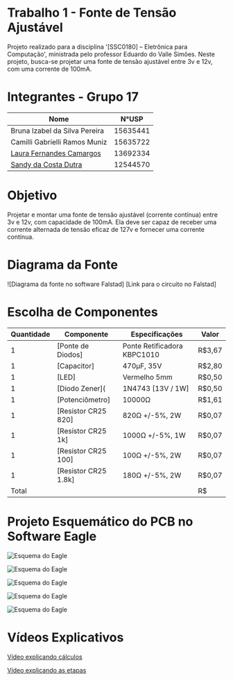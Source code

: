 # Trabalho 1 - Fonte de Tensão Ajustável
Projeto realizado para a disciplina '[SSC0180] – Eletrônica para Computação', ministrada pelo professor Eduardo do Valle Simões. Neste projeto, busca-se projetar uma fonte de tensão ajustável entre 3v e 12v, com uma corrente de 100mA. 


# Integrantes - Grupo 17

| **Nome**              | **N°USP**|
|--------------------------------|----------|
| Bruna Izabel da Silva Pereira| 15635441 | 
| Camilli Gabrielli Ramos Muniz| 15635722 |
| [Laura Fernandes Camargos](https://github.com/laurafcamargos)| 13692334 |
| [Sandy da Costa Dutra](https://github.com/sandycdutra)| 12544570 |



# Objetivo
Projetar e montar uma fonte de tensão ajustável (corrente contínua) entre 3v e 12v, com capacidade de 100mA. Ela deve ser capaz de receber uma corrente alternada de tensão eficaz de 127v e fornecer uma corrente contínua.

# Diagrama da Fonte
![Diagrama da fonte no software Falstad]
[Link para o circuito no Falstad] 

# Escolha de Componentes

| Quantidade  | Componente  | Especificações   | Valor  |
|---|---|---|---|
| 1 | [Ponte de Diodos] | Ponte Retificadora KBPC1010 |R$3,67| 
| 1 | [Capacitor] |470µF, 35V|R$2,80|
| 1 | [LED] |Vermelho 5mm|R$0,50|
| 1 | [Diodo Zener]( |1N4743 [13V / 1W]|R$0,50|
| 1 | [Potenciômetro] |10000Ω|R$1,61|
| 1 | [Resistor CR25 820] |820Ω +/-5%, 2W|R$0,07|
| 1 | [Resistor CR25 1k] |1000Ω +/-5%, 1W|R$0,07|
| 1 | [Resistor CR25 100] |100Ω +/-5%, 2W|R$0,07|
| 1 | [Resistor CR25 1.8k] |180Ω +/-5%, 2W|R$0,07|
| Total | | |R$|


# Projeto Esquemático do PCB no Software Eagle
![Esquema do Eagle](imagens/eagle_circuito.jpg "Esquema do Eagle")

![Esquema do Eagle](imagens/esquema_front.jpg "Esquema do Eagle")

![Esquema do Eagle](imagens/esquema_back.jpg "Esquema do Eagle")

![Esquema do Eagle](imagens/esquema_board.jpg "Esquema do Eagle")

![Esquema do Eagle](imagens/esquema_3d.jpg "Esquema do Eagle")


# Vídeos Explicativos
[Vídeo explicando cálculos]()


[Vídeo explicando as etapas]()
